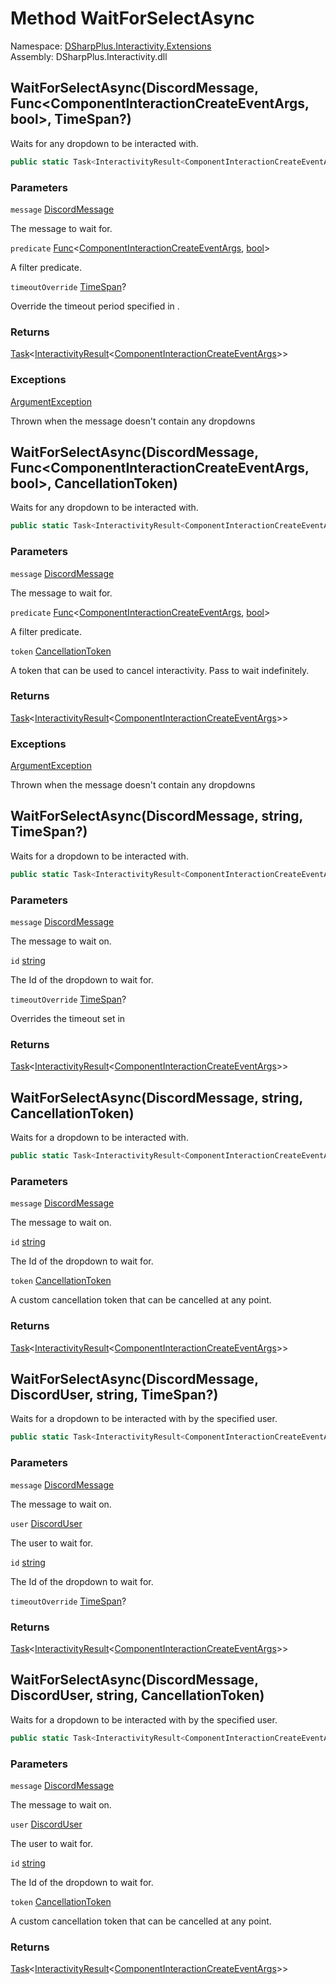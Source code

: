 # Method WaitForSelectAsync

Namespace: [DSharpPlus.Interactivity.Extensions](DSharpPlus.Interactivity.Extensions.md)  
Assembly: DSharpPlus.Interactivity.dll

## <a id="DSharpPlus_Interactivity_Extensions_MessageExtensions_WaitForSelectAsync_DSharpPlus_Entities_DiscordMessage_System_Func_DSharpPlus_EventArgs_ComponentInteractionCreateEventArgs_System_Boolean__System_Nullable_System_TimeSpan__"></a>WaitForSelectAsync\(DiscordMessage, Func<ComponentInteractionCreateEventArgs, bool\>, TimeSpan?\)

Waits for any dropdown to be interacted with.

```csharp
public static Task<InteractivityResult<ComponentInteractionCreateEventArgs>> WaitForSelectAsync(this DiscordMessage message, Func<ComponentInteractionCreateEventArgs, bool> predicate, TimeSpan? timeoutOverride = null)
```

### Parameters

`message` [DiscordMessage](DSharpPlus.Entities.DiscordMessage.md)

The message to wait for.

`predicate` [Func](https://learn.microsoft.com/dotnet/api/system.func\-2)<[ComponentInteractionCreateEventArgs](DSharpPlus.EventArgs.ComponentInteractionCreateEventArgs.md), [bool](https://learn.microsoft.com/dotnet/api/system.boolean)\>

A filter predicate.

`timeoutOverride` [TimeSpan](https://learn.microsoft.com/dotnet/api/system.timespan)?

Override the timeout period specified in <xref href="DSharpPlus.Interactivity.InteractivityConfiguration" data-throw-if-not-resolved="false"></xref>.

### Returns

[Task](https://learn.microsoft.com/dotnet/api/system.threading.tasks.task\-1)<[InteractivityResult](DSharpPlus.Interactivity.InteractivityResult\-1.md)<[ComponentInteractionCreateEventArgs](DSharpPlus.EventArgs.ComponentInteractionCreateEventArgs.md)\>\>

### Exceptions

[ArgumentException](https://learn.microsoft.com/dotnet/api/system.argumentexception)

Thrown when the message doesn't contain any dropdowns

## <a id="DSharpPlus_Interactivity_Extensions_MessageExtensions_WaitForSelectAsync_DSharpPlus_Entities_DiscordMessage_System_Func_DSharpPlus_EventArgs_ComponentInteractionCreateEventArgs_System_Boolean__System_Threading_CancellationToken_"></a>WaitForSelectAsync\(DiscordMessage, Func<ComponentInteractionCreateEventArgs, bool\>, CancellationToken\)

Waits for any dropdown to be interacted with.

```csharp
public static Task<InteractivityResult<ComponentInteractionCreateEventArgs>> WaitForSelectAsync(this DiscordMessage message, Func<ComponentInteractionCreateEventArgs, bool> predicate, CancellationToken token)
```

### Parameters

`message` [DiscordMessage](DSharpPlus.Entities.DiscordMessage.md)

The message to wait for.

`predicate` [Func](https://learn.microsoft.com/dotnet/api/system.func\-2)<[ComponentInteractionCreateEventArgs](DSharpPlus.EventArgs.ComponentInteractionCreateEventArgs.md), [bool](https://learn.microsoft.com/dotnet/api/system.boolean)\>

A filter predicate.

`token` [CancellationToken](https://learn.microsoft.com/dotnet/api/system.threading.cancellationtoken)

A token that can be used to cancel interactivity. Pass <xref href="System.Threading.CancellationToken.None" data-throw-if-not-resolved="false"></xref> to wait indefinitely.

### Returns

[Task](https://learn.microsoft.com/dotnet/api/system.threading.tasks.task\-1)<[InteractivityResult](DSharpPlus.Interactivity.InteractivityResult\-1.md)<[ComponentInteractionCreateEventArgs](DSharpPlus.EventArgs.ComponentInteractionCreateEventArgs.md)\>\>

### Exceptions

[ArgumentException](https://learn.microsoft.com/dotnet/api/system.argumentexception)

Thrown when the message doesn't contain any dropdowns

## <a id="DSharpPlus_Interactivity_Extensions_MessageExtensions_WaitForSelectAsync_DSharpPlus_Entities_DiscordMessage_System_String_System_Nullable_System_TimeSpan__"></a>WaitForSelectAsync\(DiscordMessage, string, TimeSpan?\)

Waits for a dropdown to be interacted with.

```csharp
public static Task<InteractivityResult<ComponentInteractionCreateEventArgs>> WaitForSelectAsync(this DiscordMessage message, string id, TimeSpan? timeoutOverride = null)
```

### Parameters

`message` [DiscordMessage](DSharpPlus.Entities.DiscordMessage.md)

The message to wait on.

`id` [string](https://learn.microsoft.com/dotnet/api/system.string)

The Id of the dropdown to wait for.

`timeoutOverride` [TimeSpan](https://learn.microsoft.com/dotnet/api/system.timespan)?

Overrides the timeout set in <xref href="DSharpPlus.Interactivity.InteractivityConfiguration.Timeout" data-throw-if-not-resolved="false"></xref>

### Returns

[Task](https://learn.microsoft.com/dotnet/api/system.threading.tasks.task\-1)<[InteractivityResult](DSharpPlus.Interactivity.InteractivityResult\-1.md)<[ComponentInteractionCreateEventArgs](DSharpPlus.EventArgs.ComponentInteractionCreateEventArgs.md)\>\>

## <a id="DSharpPlus_Interactivity_Extensions_MessageExtensions_WaitForSelectAsync_DSharpPlus_Entities_DiscordMessage_System_String_System_Threading_CancellationToken_"></a>WaitForSelectAsync\(DiscordMessage, string, CancellationToken\)

Waits for a dropdown to be interacted with.

```csharp
public static Task<InteractivityResult<ComponentInteractionCreateEventArgs>> WaitForSelectAsync(this DiscordMessage message, string id, CancellationToken token)
```

### Parameters

`message` [DiscordMessage](DSharpPlus.Entities.DiscordMessage.md)

The message to wait on.

`id` [string](https://learn.microsoft.com/dotnet/api/system.string)

The Id of the dropdown to wait for.

`token` [CancellationToken](https://learn.microsoft.com/dotnet/api/system.threading.cancellationtoken)

A custom cancellation token that can be cancelled at any point.

### Returns

[Task](https://learn.microsoft.com/dotnet/api/system.threading.tasks.task\-1)<[InteractivityResult](DSharpPlus.Interactivity.InteractivityResult\-1.md)<[ComponentInteractionCreateEventArgs](DSharpPlus.EventArgs.ComponentInteractionCreateEventArgs.md)\>\>

## <a id="DSharpPlus_Interactivity_Extensions_MessageExtensions_WaitForSelectAsync_DSharpPlus_Entities_DiscordMessage_DSharpPlus_Entities_DiscordUser_System_String_System_Nullable_System_TimeSpan__"></a>WaitForSelectAsync\(DiscordMessage, DiscordUser, string, TimeSpan?\)

Waits for a dropdown to be interacted with by the specified user.

```csharp
public static Task<InteractivityResult<ComponentInteractionCreateEventArgs>> WaitForSelectAsync(this DiscordMessage message, DiscordUser user, string id, TimeSpan? timeoutOverride = null)
```

### Parameters

`message` [DiscordMessage](DSharpPlus.Entities.DiscordMessage.md)

The message to wait on.

`user` [DiscordUser](DSharpPlus.Entities.DiscordUser.md)

The user to wait for.

`id` [string](https://learn.microsoft.com/dotnet/api/system.string)

The Id of the dropdown to wait for.

`timeoutOverride` [TimeSpan](https://learn.microsoft.com/dotnet/api/system.timespan)?

### Returns

[Task](https://learn.microsoft.com/dotnet/api/system.threading.tasks.task\-1)<[InteractivityResult](DSharpPlus.Interactivity.InteractivityResult\-1.md)<[ComponentInteractionCreateEventArgs](DSharpPlus.EventArgs.ComponentInteractionCreateEventArgs.md)\>\>

## <a id="DSharpPlus_Interactivity_Extensions_MessageExtensions_WaitForSelectAsync_DSharpPlus_Entities_DiscordMessage_DSharpPlus_Entities_DiscordUser_System_String_System_Threading_CancellationToken_"></a>WaitForSelectAsync\(DiscordMessage, DiscordUser, string, CancellationToken\)

Waits for a dropdown to be interacted with by the specified user.

```csharp
public static Task<InteractivityResult<ComponentInteractionCreateEventArgs>> WaitForSelectAsync(this DiscordMessage message, DiscordUser user, string id, CancellationToken token)
```

### Parameters

`message` [DiscordMessage](DSharpPlus.Entities.DiscordMessage.md)

The message to wait on.

`user` [DiscordUser](DSharpPlus.Entities.DiscordUser.md)

The user to wait for.

`id` [string](https://learn.microsoft.com/dotnet/api/system.string)

The Id of the dropdown to wait for.

`token` [CancellationToken](https://learn.microsoft.com/dotnet/api/system.threading.cancellationtoken)

A custom cancellation token that can be cancelled at any point.

### Returns

[Task](https://learn.microsoft.com/dotnet/api/system.threading.tasks.task\-1)<[InteractivityResult](DSharpPlus.Interactivity.InteractivityResult\-1.md)<[ComponentInteractionCreateEventArgs](DSharpPlus.EventArgs.ComponentInteractionCreateEventArgs.md)\>\>


